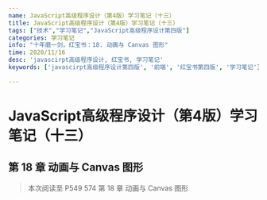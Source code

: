 ```yaml
---
name: JavaScript高级程序设计（第4版）学习笔记（十三）
title: JavaScript高级程序设计（第4版）学习笔记（十三）
tags: ["技术","学习笔记","JavaScript高级程序设计第四版"]
categories: 学习笔记
info: "十年磨一剑，红宝书：18. 动画与 Canvas 图形"
time: 2020/11/16
desc: 'javascirpt高级程序设计, 红宝书, 学习笔记'
keywords: ['javascirpt高级程序设计第四版', '前端', '红宝书第四版', '学习笔记']

---
```


# JavaScript高级程序设计（第4版）学习笔记（十三）

## 第 18 章 动画与 Canvas 图形



> 本次阅读至 P549 574 第 18 章 动画与 Canvas 图形
